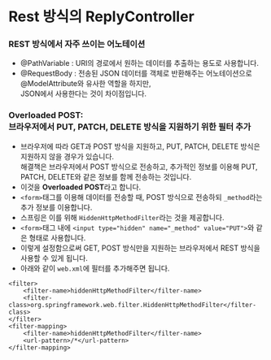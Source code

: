 # Rest 방식의 ReplyController
### REST 방식에서 자주 쓰이는 어노테이션
* @PathVariable : URI의 경로에서 원하는 데이터를 추출하는 용도로 사용합니다.
* @RequestBody : 전송된 JSON 데이터를 객체로 반환해주는 어노테이션으로 @ModelAttribute와 유사한 역할을 하지만,<br/>
JSON에서 사용한다는 것이 차이점입니다.

### Overloaded POST:<br/>브라우저에서 PUT, PATCH, DELETE 방식을 지원하기 위한 필터 추가
* 브라우저에 따라 GET과 POST 방식을 지원하고, PUT, PATCH, DELETE 방식은 지원하지 않을 경우가 있습니다.<br/>
해결책은 브라우저에서 POST 방식으로 전송하고, 추가적인 정보를 이용해 PUT, PATCH, DELETE와 같은 정보를 함께 전송하는 것입니다.
* 이것을 **Overloaded POST**라고 합니다.
* ```<form>```태그를 이용해 데이터를 전송할 때, POST 방식으로 전송하되 ```_method```라는 추가 정보를 이용합니다.
* 스프링은 이를 위해 ```HiddenHttpMethodFilter```라는 것을 제공합니다.
* ```<form>```태그 내에 ```<input type="hidden" name="_method" value="PUT">```와 같은 형태로 사용합니다.
* 이렇게 설정함으로써 GET, POST 방식만을 지원하는 브라우저에서 REST 방식을 사용할 수 있게 됩니다.
* 아래와 같이 ```web.xml```에 필터를 추가해주면 됩니다.

```
<filter>
    <filter-name>hiddenHttpMethodFilter</filter-name>
    <filter-class>org.springframework.web.filter.HiddenHttpMethodFilter</filter-class>
</filter>
<filter-mapping>
    <filter-name>hiddenHttpMethodFilter</filter-name>
    <url-pattern>/*</url-pattern>
</filter-mapping>
```
